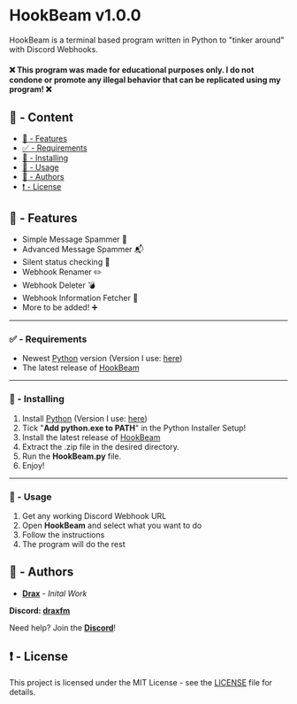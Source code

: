 # HookBeam v1.0.0

HookBeam is a terminal based program written in Python to "tinker around" with Discord Webhooks.

#### :x: This program was made for educational purposes only. I do not condone or promote any illegal behavior that can be replicated using my program! :x:

## :large_blue_circle: - Content
- [:100: - Features](#features)
- [:white_check_mark: - Requirements](#requirements)
- [:hammer: - Installing](#installing)
- [:toolbox:  - Usage](#usage)
- [:wave: - Authors](#authors)
- [:exclamation: - License](#license)

## <a id="features"></a> :100: - Features

- Simple Message Spammer :incoming_envelope:
- Advanced Message Spammer :mailbox_with_mail:
- Silent status checking :syringe:
- Webhook Renamer :pencil2:
- Webhook Deleter :bomb:
- Webhook Information Fetcher :key:
- More to be added! :heavy_plus_sign:

---

### <a id="requirements"></a> :white_check_mark: - Requirements

* Newest [Python](https://www.python.org) version (Version I use: [here](https://www.python.org/ftp/python/3.12.2/python-3.12.2-amd64.exe))
* The latest release of [HookBeam](https://github.com/DraxFM/HookBeam/releases/download/HookBeam/HookBeam.zip)

---

### <a id="installing"></a> :hammer: - Installing

1. Install [Python](https://www.python.org) (Version I use: [here](https://www.python.org/ftp/python/3.12.2/python-3.12.2-amd64.exe))
2. Tick "**Add python.exe to PATH**" in the Python Installer Setup!
3. Install the latest release of [HookBeam](https://github.com/DraxFM/HookBeam/releases/download/HookBeam/HookBeam.zip)
4. Extract the .zip file in the desired directory.
5. Run the **HookBeam.py** file.
6. Enjoy!

---

### <a id="usage"></a> :toolbox: - Usage

1. Get any working Discord Webhook URL
2. Open **HookBeam** and select what you want to do
3. Follow the instructions
4. The program will do the rest

## <a id="authors"></a> :wave: - Authors

* [**Drax**](https://github.com/DraxFM) - *Inital Work*

**Discord: [draxfm](https://discord.com/users/654343206275907585)**

Need help? Join the [**Discord**](https://discord.gg/sEXECdC3Et)!

## <a id="license"></a> :exclamation: - License

This project is licensed under the MIT License - see the [LICENSE](LICENSE) file for details.
